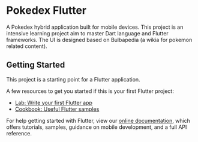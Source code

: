 # Pokedex Flutter

A Pokedex hybrid application built for mobile devices. This project is an intensive learning project aim to master Dart language and Flutter frameworks. 
The UI is designed based on Bulbapedia (a wikia for pokemon related content). 

## Getting Started

This project is a starting point for a Flutter application.

A few resources to get you started if this is your first Flutter project:

- [Lab: Write your first Flutter app](https://flutter.dev/docs/get-started/codelab)
- [Cookbook: Useful Flutter samples](https://flutter.dev/docs/cookbook)

For help getting started with Flutter, view our
[online documentation](https://flutter.dev/docs), which offers tutorials,
samples, guidance on mobile development, and a full API reference.
